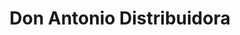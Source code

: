 ---
title: "Don Antonio Distribuidora"
url: /cipolletti/don-antonio-distribuidora/
shop: Baustoffe
---